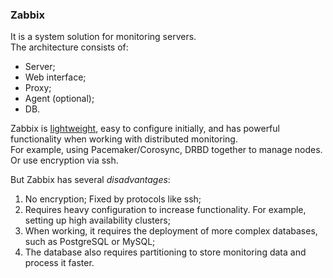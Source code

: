 <h3>Zabbix</h3>
It is a system solution for monitoring servers. </br>
The architecture consists of:
	<ul>
		<li>Server;</li>
		<li>Web interface;</li>
		<li>Proxy;</li>
		<li>Agent (optional);</li>
		<li>DB.</li>
	</ul>

<p>
	Zabbix is <u>lightweight</u>, easy to configure initially, and has powerful functionality when working with distributed monitoring.</br>
	For example, using Pacemaker/Corosync, DRBD together to manage nodes.</br>
	Or use encryption via ssh.</br>
</p>
But Zabbix has several <i>disadvantages</i>:
	<ol type="1">
		<li>No encryption; Fixed by protocols like ssh;</li>
		<li>Requires heavy configuration to increase functionality. For example, setting up high availability clusters;</li>
		<li>When working, it requires the deployment of more complex databases, such as PostgreSQL or MySQL;</li>
		<li>The database also requires partitioning to store monitoring data and process it faster.</li>
	</ol>
